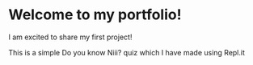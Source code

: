 # Welcome to my portfolio!
I am excited to share my first project!

This is a simple Do you know Niii? quiz which I have made using Repl.it

